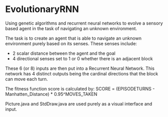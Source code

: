 # EvolutionaryRNN
Using genetic algorithms and recurrent neural networks to evolve a sensory based agent in the task of navigating an unknown environment.

The task is to create an agent that is able to navigate an unknown environment purely based on its senses.
These senses include:
- 2 scalar distance between the agent and the goal
- 4 directional senses set to 1 or 0 whether there is an adjacent block

These 6 (or 8) inputs are then put into a Recurrent Neural Network. This network has 4 distinct outputs being the cardinal directions that the block can move each turn.

The fitness function score is calculated by:
SCORE = (EPISODETURNS - Manhatten_Distance) * 0.95^MOVES_TAKEN

Picture.java and StdDraw.java are used purely as a visual interface and input.